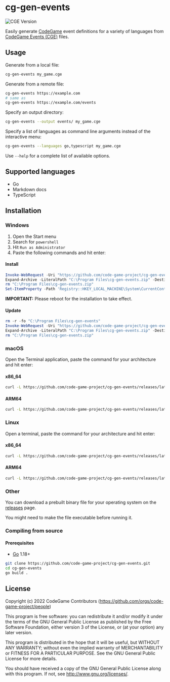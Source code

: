 # cg-gen-events
![CGE Version](https://img.shields.io/badge/CGE-v0.2-green)

Easily generate [CodeGame](https://github.com/code-game-project) event definitions for a variety of languages from [CodeGame Events (CGE)](https://github.com/code-game-project/docs/blob/main/docs/code-game-events-language-specification.md) files.

## Usage

Generate from a local file:
```sh
cg-gen-events my_game.cge
```

Generate from a remote file:
```sh
cg-gen-events https://example.com
# same as
cg-gen-events https://example.com/events
```

Specify an output directory:
```sh
cg-gen-events --output events/ my_game.cge
```

Specify a list of languages as command line arguments instead of the interactive menu:
```sh
cg-gen-events --languages go,typescript my_game.cge
```

Use `--help` for a complete list of available options.

## Supported languages

- Go
- Markdown docs
- TypeScript

## Installation

### Windows

1. Open the Start menu
2. Search for `powershell`
3. Hit `Run as Administrator`
4. Paste the following commands and hit enter:

#### Install

```powershell
Invoke-WebRequest -Uri "https://github.com/code-game-project/cg-gen-events/releases/latest/download/cg-gen-events-windows-amd64.zip" -OutFile "C:\Program Files\cg-gen-events.zip"
Expand-Archive -LiteralPath "C:\Program Files\cg-gen-events.zip" -DestinationPath "C:\Program Files\cg-gen-events"
rm "C:\Program Files\cg-gen-events.zip"
Set-ItemProperty -Path 'Registry::HKEY_LOCAL_MACHINE\System\CurrentControlSet\Control\Session Manager\Environment' -Name PATH -Value "$((Get-ItemProperty -Path 'Registry::HKEY_LOCAL_MACHINE\System\CurrentControlSet\Control\Session Manager\Environment' -Name PATH).path);C:\Program Files\cg-gen-events"
```

**IMPORTANT:** Please reboot for the installation to take effect.

#### Update

```powershell
rm -r -fo "C:\Program Files\cg-gen-events"
Invoke-WebRequest -Uri "https://github.com/code-game-project/cg-gen-events/releases/latest/download/cg-gen-events-windows-amd64.zip" -OutFile "C:\Program Files\cg-gen-events.zip"
Expand-Archive -LiteralPath "C:\Program Files\cg-gen-events.zip" -DestinationPath "C:\Program Files\cg-gen-events"
rm "C:\Program Files\cg-gen-events.zip"
```

### macOS

Open the Terminal application, paste the command for your architecture and hit enter:

#### x86_64

```sh
curl -L https://github.com/code-game-project/cg-gen-events/releases/latest/download/cg-gen-events-darwin-amd64.tar.gz | tar -xz cg-gen-events && sudo mv cg-gen-events /usr/local/bin
```

#### ARM64

```sh
curl -L https://github.com/code-game-project/cg-gen-events/releases/latest/download/cg-gen-events-darwin-arm64.tar.gz | tar -xz cg-gen-events && sudo mv cg-gen-events /usr/local/bin
```

### Linux

Open a terminal, paste the command for your architecture and hit enter:

#### x86_64

```sh
curl -L https://github.com/code-game-project/cg-gen-events/releases/latest/download/cg-gen-events-linux-amd64.tar.gz | tar -xz cg-gen-events && sudo mv cg-gen-events /usr/local/bin
```

#### ARM64

```sh
curl -L https://github.com/code-game-project/cg-gen-events/releases/latest/download/cg-gen-events-linux-arm64.tar.gz | tar -xz cg-gen-events && sudo mv cg-gen-events /usr/local/bin
```

### Other

You can download a prebuilt binary file for your operating system on the [releases](https://github.com/code-game-project/cg-gen-events/releases) page.

You might need to make the file executable before running it.

### Compiling from source

#### Prerequisites

- [Go](https://go.dev/) 1.18+

```sh
git clone https://github.com/code-game-project/cg-gen-events.git
cd cg-gen-events
go build .
```

## License

Copyright (c) 2022 CodeGame Contributors (https://github.com/orgs/code-game-project/people)

This program is free software: you can redistribute it and/or modify
it under the terms of the GNU General Public License as published by
the Free Software Foundation, either version 3 of the License, or
(at your option) any later version.

This program is distributed in the hope that it will be useful,
but WITHOUT ANY WARRANTY; without even the implied warranty of
MERCHANTABILITY or FITNESS FOR A PARTICULAR PURPOSE.  See the
GNU General Public License for more details.

You should have received a copy of the GNU General Public License
along with this program.  If not, see <http://www.gnu.org/licenses/>.
